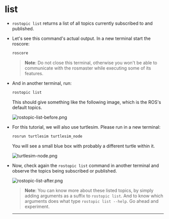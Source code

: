 # list

- `rostopic list` returns a list of all topics currently subscribed to and published.

- Let's see this command's actual output. In a new terminal start the roscore:

    ```bash
    roscore
    ```

    > **Note**: Do not close this terminal, otherwise you won't be able to communicate with the rosmaster while executing some of its features.

- And in another terminal, run:

    ```bash
    rostopic list
    ```

    This should give something like the following image, which is the ROS's default topics. 

    ![rostopic-list-before.png](./ROS_Basics_with_Turtlesim/ROS_Communication/ROS_Topics/command_rostopic/rostopic_list_before.png)

- For this tutorial, we will also use turtlesim. Please run in a new terminal: 
    ```bash
    rosrun turtlesim turtlesim_node
    ```

    You will see a small blue box with probably a different turtle within it. 

    ![turtlesim-node.png](./ROS_Basics_with_Turtlesim/ROS_Communication/ROS_Topics/command_rostopic/turtlesim_node.png)

- Now, check again the `rostopic list` command in another terminal and observe the topics being subscribed or published.

    ![rostopic-list-after.png](./ROS_Basics_with_Turtlesim/ROS_Communication/ROS_Topics/command_rostopic/rostopic_list_after.png)

    > **Note**: You can know more about these listed topics, by simply adding arguments as a suffix to `rostopic list`. And to know which arguments does what type `rostopic list --help`. Go ahead and experiment.
    ---